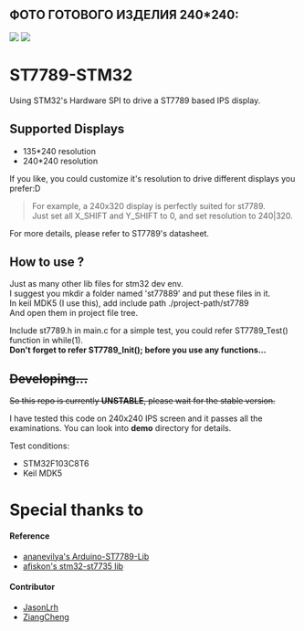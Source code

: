  ## ФОТО ГОТОВОГО ИЗДЕЛИЯ 240*240:
![](https://github.com/nr-electronics/DiY/blob/master/ST7789/images/TOP.JPG)
![](https://github.com/nr-electronics/DiY/blob/master/ST7789/images/Bottom.JPG)

# ST7789-STM32
Using STM32's Hardware SPI to drive a ST7789 based IPS display.

## Supported Displays
- 135*240 resolution  
- 240*240 resolution  

If you like, you could customize it's resolution to drive different displays you prefer:D  
> For example, a 240x320 display is perfectly suited for st7789.  
> Just set all X_SHIFT and Y_SHIFT to 0, and set resolution to 240|320.  

For more details, please refer to ST7789's datasheet.  
## How to use ?

Just as many other lib files for stm32 dev env.  
I suggest you mkdir a folder named 'st77889' and put these files in it.  
In keil MDK5 (I use this), add include path ./project-path/st7789  
And open them in project file tree.  

Include st7789.h in main.c
for a simple test, you could refer ST7789_Test() function in while(1).  
**Don't forget to refer ST7789_Init(); before you use any functions...**

## ~~Developing...~~
~~So this repo is currently **UNSTABLE**, please wait for the stable version.~~  

I have tested this code on 240x240 IPS screen and it passes all the examinations. You can look into **demo** directory for details.  


Test conditions:
- STM32F103C8T6  
- Keil MDK5  


# Special thanks to

#### Reference
- [ananevilya's Arduino-ST7789-Lib](https://github.com/ananevilya/Arduino-ST7789-Library)  
- [afiskon's stm32-st7735 lib](https://github.com/afiskon/stm32-st7735)

#### Contributor
- [JasonLrh](https://github.com/JasonLrh)  
- [ZiangCheng](https://github.com/ZiangCheng)  
